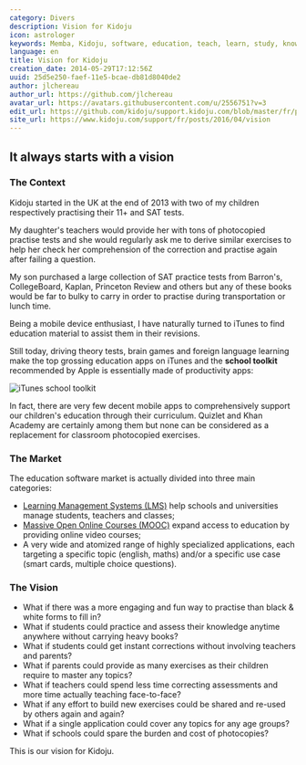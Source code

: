 ```yaml
---
category: Divers
description: Vision for Kidoju
icon: astrologer
keywords: Memba, Kidoju, software, education, teach, learn, study, knowledge, test, quiz, correction, tablets, revisions, practice, SAT, Quizlet, Khan Academy
language: en
title: Vision for Kidoju
creation_date: 2014-05-29T17:12:56Z
uuid: 25d5e250-faef-11e5-bcae-db81d8040de2
author: jlchereau
author_url: https://github.com/jlchereau
avatar_url: https://avatars.githubusercontent.com/u/2556751?v=3
edit_url: https://github.com/kidoju/support.kidoju.com/blob/master/fr/posts/2014/vision.md
site_url: https://www.kidoju.com/support/fr/posts/2016/04/vision
---
```

## It always starts with a vision

### The Context

Kidoju started in the UK at the end of 2013 with two of my children respectively practising their 11+ and SAT tests.

My daughter's teachers would provide her with tons of photocopied practise tests and she would regularly ask me to derive
similar exercises to help her check her comprehension of the correction and practise again after failing a question. 

My son purchased a large collection of SAT practice tests from Barron's, CollegeBoard, Kaplan, Princeton Review and others
but any of these books would be far to bulky to carry in order to practise during transportation or lunch time.

Being a mobile device enthusiast, I have naturally turned to iTunes to find education material to assist them in their revisions.

Still today, driving theory tests, brain games and foreign language learning make the top grossing education apps on iTunes
and the **school toolkit** recommended by Apple is essentially made of productivity apps:

![iTunes school toolkit](https://raw.githubusercontent.com/kidoju/support.kidoju.com/master/fr/posts/2014/vision.png)

In fact, there are very few decent mobile apps to comprehensively support our children's education through their curriculum.
Quizlet and Khan Academy are certainly among them but none can be considered as a replacement for classroom photocopied exercises.  

### The Market

The education software market is actually divided into three main categories:

- [Learning Management Systems (LMS)](https://en.wikipedia.org/wiki/Learning_management_system) help schools and universities manage students, teachers and classes;
- [Massive Open Online Courses (MOOC)](https://en.wikipedia.org/wiki/Massive_open_online_course) expand access to education by providing online video courses; 
- A very wide and atomized range of highly specialized applications, each targeting a specific topic (english, maths) and/or a specific use case (smart cards, multiple choice questions).

### The Vision

- What if there was a more engaging and fun way to practise than black & white forms to fill in?
- What if students could practice and assess their knowledge anytime anywhere without carrying heavy books?
- What if students could get instant corrections without involving teachers and parents?
- What if parents could provide as many exercises as their children require to master any topics?
- What if teachers could spend less time correcting assessments and more time actually teaching face-to-face? 
- What if any effort to build new exercises could be shared and re-used by others again and again?
- What if a single application could cover any topics for any age groups?
- What if schools could spare the burden and cost of photocopies?

This is our vision for Kidoju.